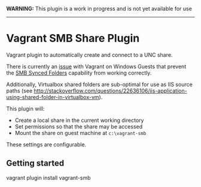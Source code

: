 **WARNING:** This plugin is a work in progress and is not yet available for use
<hr />

# Vagrant SMB Share Plugin

Vagrant plugin to automatically create and connect to a UNC share.

There is currently an [issue](https://github.com/mitchellh/vagrant/issues/3699) with Vagrant on Windows Guests that prevent the [SMB Synced Folders]() capability from working correctly.

Additionally, Virtualbox shared folders are sub-optimal for use as IIS source paths (see http://stackoverflow.com/questions/22636106/iis-application-using-shared-folder-in-virtualbox-vm).

This plugin will:

* Create a local share in the current working directory
* Set permissions so that the share may be accessed
* Mount the share on guest machine at `c:\vagrant-smb`

These settings are configurable.

## Getting started

vagrant plugin install vagrant-smb
